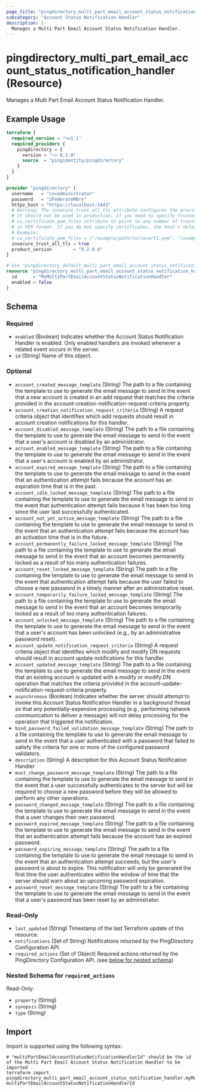 ```yaml
---
page_title: "pingdirectory_multi_part_email_account_status_notification_handler Resource - terraform-provider-pingdirectory"
subcategory: "Account Status Notification Handler"
description: |-
  Manages a Multi Part Email Account Status Notification Handler.
---
```


# pingdirectory_multi_part_email_account_status_notification_handler (Resource)

Manages a Multi Part Email Account Status Notification Handler.

## Example Usage

```terraform
terraform {
  required_version = ">=1.1"
  required_providers {
    pingdirectory = {
      version = "~> 0.3.0"
      source  = "pingidentity/pingdirectory"
    }
  }
}

provider "pingdirectory" {
  username   = "cn=administrator"
  password   = "2FederateM0re"
  https_host = "https://localhost:1443"
  # Warning: The insecure_trust_all_tls attribute configures the provider to trust any certificate presented by the PingDirectory server.
  # It should not be used in production. If you need to specify trusted CA certificates, use the
  # ca_certificate_pem_files attribute to point to any number of trusted CA certificate files
  # in PEM format. If you do not specify certificates, the host's default root CA set will be used.
  # Example:
  # ca_certificate_pem_files = ["/example/path/to/cacert1.pem", "/example/path/to/cacert2.pem"]
  insecure_trust_all_tls = true
  product_version        = "9.2.0.0"
}

# Use "pingdirectory_default_multi_part_email_account_status_notification_handler" if you are adopting existing configuration from the PingDirectory server into Terraform
resource "pingdirectory_multi_part_email_account_status_notification_handler" "myMultiPartEmailAccountStatusNotificationHandler" {
  id      = "MyMultiPartEmailAccountStatusNotificationHandler"
  enabled = false
}
```

<!-- schema generated by tfplugindocs -->
## Schema

### Required

- `enabled` (Boolean) Indicates whether the Account Status Notification Handler is enabled. Only enabled handlers are invoked whenever a related event occurs in the server.
- `id` (String) Name of this object.

### Optional

- `account_created_message_template` (String) The path to a file containing the template to use to generate the email message to send in the event that a new account is created in an add request that matches the criteria provided in the account-creation-notification-request-criteria property.
- `account_creation_notification_request_criteria` (String) A request criteria object that identifies which add requests should result in account creation notifications for this handler.
- `account_disabled_message_template` (String) The path to a file containing the template to use to generate the email message to send in the event that a user's account is disabled by an administrator.
- `account_enabled_message_template` (String) The path to a file containing the template to use to generate the email message to send in the event that a user's account is enabled by an administrator.
- `account_expired_message_template` (String) The path to a file containing the template to use to generate the email message to send in the event that an authentication attempt fails because the account has an expiration time that is in the past.
- `account_idle_locked_message_template` (String) The path to a file containing the template to use to generate the email message to send in the event that authentication attempt fails because it has been too long since the user last successfully authenticated.
- `account_not_yet_active_message_template` (String) The path to a file containing the template to use to generate the email message to send in the event that an authentication attempt fails because the account has an activation time that is in the future.
- `account_permanently_failure_locked_message_template` (String) The path to a file containing the template to use to generate the email message to send in the event that an account becomes permanently locked as a result of too many authentication failures.
- `account_reset_locked_message_template` (String) The path to a file containing the template to use to generate the email message to send in the event that authentication attempt fails because the user failed to choose a new password in a timely manner after an administrative reset.
- `account_temporarily_failure_locked_message_template` (String) The path to a file containing the template to use to generate the email message to send in the event that an account becomes temporarily locked as a result of too many authentication failures.
- `account_unlocked_message_template` (String) The path to a file containing the template to use to generate the email message to send in the event that a user's account has been unlocked (e.g., by an administrative password reset).
- `account_update_notification_request_criteria` (String) A request criteria object that identifies which modify and modify DN requests should result in account update notifications for this handler.
- `account_updated_message_template` (String) The path to a file containing the template to use to generate the email message to send in the event that an existing account is updated with a modify or modify DN operation that matches the criteria provided in the account-update-notification-request-criteria property.
- `asynchronous` (Boolean) Indicates whether the server should attempt to invoke this Account Status Notification Handler in a background thread so that any potentially-expensive processing (e.g., performing network communication to deliver a message) will not delay processing for the operation that triggered the notification.
- `bind_password_failed_validation_message_template` (String) The path to a file containing the template to use to generate the email message to send in the event that a user authenticated with a password that failed to satisfy the criteria for one or more of the configured password validators.
- `description` (String) A description for this Account Status Notification Handler
- `must_change_password_message_template` (String) The path to a file containing the template to use to generate the email message to send in the event that a user successfully authenticates to the server but will be required to choose a new password before they will be allowed to perform any other operations.
- `password_changed_message_template` (String) The path to a file containing the template to use to generate the email message to send in the event that a user changes their own password.
- `password_expired_message_template` (String) The path to a file containing the template to use to generate the email message to send in the event that an authentication attempt fails because the account has an expired password.
- `password_expiring_message_template` (String) The path to a file containing the template to use to generate the email message to send in the event that an authentication attempt succeeds, but the user's password is about to expire. This notification will only be generated the first time the user authenticates within the window of time that the server should warn about an upcoming password expiration.
- `password_reset_message_template` (String) The path to a file containing the template to use to generate the email message to send in the event that a user's password has been reset by an administrator.

### Read-Only

- `last_updated` (String) Timestamp of the last Terraform update of this resource.
- `notifications` (Set of String) Notifications returned by the PingDirectory Configuration API.
- `required_actions` (Set of Object) Required actions returned by the PingDirectory Configuration API. (see [below for nested schema](#nestedatt--required_actions))

<a id="nestedatt--required_actions"></a>
### Nested Schema for `required_actions`

Read-Only:

- `property` (String)
- `synopsis` (String)
- `type` (String)

## Import

Import is supported using the following syntax:

```shell
# "multiPartEmailAccountStatusNotificationHandlerId" should be the id of the Multi Part Email Account Status Notification Handler to be imported
terraform import pingdirectory_multi_part_email_account_status_notification_handler.myMultiPartEmailAccountStatusNotificationHandler multiPartEmailAccountStatusNotificationHandlerId
```

